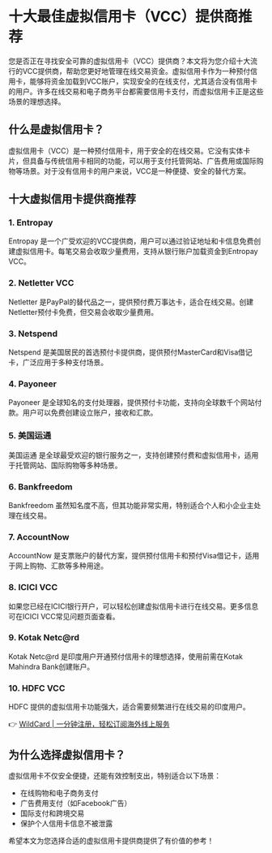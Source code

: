 # 十大最佳虚拟信用卡（VCC）提供商推荐

您是否正在寻找安全可靠的虚拟信用卡（VCC）提供商？本文将为您介绍十大流行的VCC提供商，帮助您更好地管理在线交易资金。虚拟信用卡作为一种预付信用卡，能够将资金加载到VCC账户，实现安全的在线支付，尤其适合没有信用卡的用户。许多在线交易和电子商务平台都需要信用卡支付，而虚拟信用卡正是这些场景的理想选择。

## 什么是虚拟信用卡？

虚拟信用卡（VCC）是一种预付信用卡，用于安全的在线交易。它没有实体卡片，但具备与传统信用卡相同的功能，可以用于支付托管网站、广告费用或国际购物等场景。对于没有信用卡的用户来说，VCC是一种便捷、安全的替代方案。

## 十大虚拟信用卡提供商推荐

### 1. Entropay
Entropay 是一个广受欢迎的VCC提供商，用户可以通过验证地址和卡信息免费创建虚拟信用卡。每笔交易会收取少量费用，支持从银行账户加载资金到Entropay VCC。

### 2. Netletter VCC
Netletter 是PayPal的替代品之一，提供预付费万事达卡，适合在线交易。创建Netletter预付卡免费，但交易会收取少量费用。

### 3. Netspend
Netspend 是美国居民的首选预付卡提供商，提供预付MasterCard和Visa借记卡，广泛应用于多种支付场景。

### 4. Payoneer
Payoneer 是全球知名的支付处理器，提供预付卡功能，支持向全球数千个网站付款。用户可以免费创建设立账户，接收和汇款。

### 5. 美国运通
美国运通 是全球最受欢迎的银行服务之一，支持创建预付费和虚拟信用卡，适用于托管网站、国际购物等多种场景。

### 6. Bankfreedom
Bankfreedom 虽然知名度不高，但其功能非常实用，特别适合个人和小企业主处理在线交易。

### 7. AccountNow
AccountNow 是支票账户的替代方案，提供预付信用卡和预付Visa借记卡，适用于网上购物、汇款等多种用途。

### 8. ICICI VCC
如果您已经在ICICI银行开户，可以轻松创建虚拟信用卡进行在线交易。更多信息可在ICICI VCC常见问题页面查看。

### 9. Kotak Netc@rd
Kotak Netc@rd 是印度用户开通预付信用卡的理想选择，使用前需在Kotak Mahindra Bank创建账户。

### 10. HDFC VCC
HDFC 提供的虚拟信用卡功能强大，适合需要频繁进行在线交易的印度用户。

👉 [WildCard | 一分钟注册，轻松订阅海外线上服务](https://bbtdd.com/WildCard)

## 为什么选择虚拟信用卡？

虚拟信用卡不仅安全便捷，还能有效控制支出，特别适合以下场景：
- 在线购物和电子商务支付
- 广告费用支付（如Facebook广告）
- 国际支付和跨境交易
- 保护个人信用卡信息不被泄露

希望本文为您选择合适的虚拟信用卡提供商提供了有价值的参考！